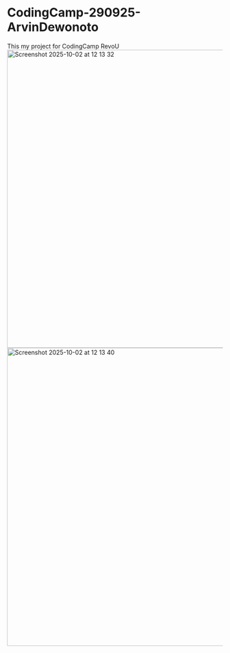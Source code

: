 # CodingCamp-290925-ArvinDewonoto
This my project for CodingCamp RevoU
<img width="1440" height="696" alt="Screenshot 2025-10-02 at 12 13 32" src="https://github.com/user-attachments/assets/7959d962-4652-4376-8ff1-d650807ec942" />
<img width="1440" height="696" alt="Screenshot 2025-10-02 at 12 13 40" src="https://github.com/user-attachments/assets/b23c1328-c4d9-461d-a983-0928a43a6963" />
